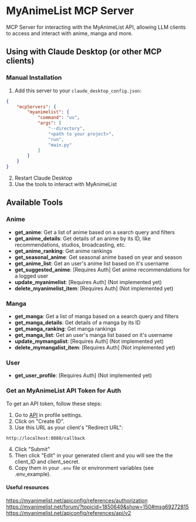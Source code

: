 # MyAnimeList MCP Server

MCP Server for interacting with the MyAnimeList API, allowing LLM clients to access and interact with anime, manga and more.

## Using with Claude Desktop (or other MCP clients)

### Manual Installation

1. Add this server to your `claude_desktop_config.json`:

```json
{
    "mcpServers": {
        "myanimelist": {
            "command": "uv",
            "args": [
                "--directory",
                "<path to your project>",
                "run",
                "main.py"
            ]
        }
    }
}
```

2. Restart Claude Desktop
3. Use the tools to interact with MyAnimeList

## Available Tools

### Anime
- **get_anime**: Get a list of anime based on a search query and filters
- **get_anime_details**: Get details of an anime by its ID, like recommendations, studios, broadcasting, etc.
- **get_anime_ranking**: Get anime rankings
- **get_seasonal_anime**: Get seasonal anime based on year and season
- **get_anime_list**: Get an user's anime list based on it's username
- **get_suggested_anime**: [Requires Auth] Get anime recommendations for a logged user
- **update_myanimelist**: [Requires Auth] (Not implemented yet)
- **delete_myanimelist_item**: [Requires Auth] (Not implemented yet)

### Manga
- **get_manga**: Get a list of manga based on a search query and filters
- **get_manga_details**: Get details of a manga by its ID
- **get_manga_ranking**: Get manga rankings
- **get_manga_list**:  Get an user's manga list based on it's username
- **update_mymangalist**: [Requires Auth] (Not implemented yet)
- **delete_mymangalist_item**: [Requires Auth] (Not implemented yet)

### User
- **get_user_profile**: [Requires Auth] (Not implemented yet)

### Get an MyAnimeList API Token for Auth

To get an API token, follow these steps:

1. Go to [API](https://myanimelist.net/apiconfig) in profile settings.
2. Click on "Create ID".
3. Use this URL as your client's "Redirect URL":
```
http://localhost:8080/callback
```

4. Click "Submit"
5. Then click "Edit" in your generated client and you will see the the client_ID and client_secret.
6. Copy them in your `.env` file or environment variables (see .env_example).


#### Useful resources
https://myanimelist.net/apiconfig/references/authorization
https://myanimelist.net/forum/?topicid=1850649&show=150#msg69272815
https://myanimelist.net/apiconfig/references/api/v2